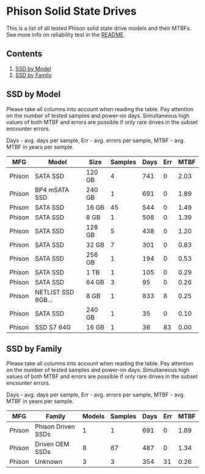 Phison Solid State Drives
=========================

This is a list of all tested Phison solid state drive models and their MTBFs. See
more info on reliability test in the [README](https://github.com/bsdhw/SMART).

Contents
--------

1. [ SSD by Model  ](#ssd-by-model)
2. [ SSD by Family ](#ssd-by-family)

SSD by Model
------------

Please take all columns into account when reading the table. Pay attention on the
number of tested samples and power-on days. Simultaneous high values of both MTBF
and errors are possible if only rare drives in the subset encounter errors.

Days - avg. days per sample,
Err  - avg. errors per sample,
MTBF - avg. MTBF in years per sample.

| MFG       | Model              | Size   | Samples | Days  | Err   | MTBF |
|-----------|--------------------|--------|---------|-------|-------|------|
| Phison    | SATA SSD           | 120 GB | 4       | 741   | 0     | 2.03   |
| Phison    | BP4 mSATA SSD      | 240 GB | 1       | 691   | 0     | 1.89   |
| Phison    | SATA SSD           | 16 GB  | 45      | 544   | 0     | 1.49   |
| Phison    | SATA SSD           | 8 GB   | 1       | 508   | 0     | 1.39   |
| Phison    | SATA SSD           | 128 GB | 5       | 438   | 0     | 1.20   |
| Phison    | SATA SSD           | 32 GB  | 7       | 301   | 0     | 0.83   |
| Phison    | SATA SSD           | 256 GB | 1       | 194   | 0     | 0.53   |
| Phison    | SATA SSD           | 1 TB   | 1       | 105   | 0     | 0.29   |
| Phison    | SATA SSD           | 64 GB  | 3       | 95    | 0     | 0.26   |
| Phison    | NETLIST SSD 8GB... | 8 GB   | 1       | 833   | 8     | 0.25   |
| Phison    | SATA SSD           | 240 GB | 1       | 35    | 0     | 0.10   |
| Phison    | SSD S7 64G         | 16 GB  | 1       | 36    | 83    | 0.00   |

SSD by Family
-------------

Please take all columns into account when reading the table. Pay attention on the
number of tested samples and power-on days. Simultaneous high values of both MTBF
and errors are possible if only rare drives in the subset encounter errors.

Days - avg. days per sample,
Err  - avg. errors per sample,
MTBF - avg. MTBF in years per sample.

| MFG       | Family                 | Models | Samples | Days  | Err   | MTBF |
|-----------|------------------------|--------|---------|-------|-------|------|
| Phison    | Phison Driven SSDs     | 1      | 1       | 691   | 0     | 1.89   |
| Phison    | Driven OEM SSDs        | 8      | 67      | 487   | 0     | 1.34   |
| Phison    | Unknown                | 3      | 3       | 354   | 31    | 0.26   |

